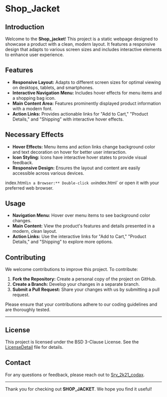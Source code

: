 # Shop_Jacket

## Introduction

Welcome to the **Shop_jacket**! This project is a static webpage designed to showcase a product with a clean, modern layout. It features a responsive design that adapts to various screen sizes and includes interactive elements to enhance user experience.

## Features

- **Responsive Layout:** Adapts to different screen sizes for optimal viewing on desktops, tablets, and smartphones.
- **Interactive Navigation Menu:** Includes hover effects for menu items and a shopping bag icon.
- **Main Content Area:** Features prominently displayed product information with a modern font.
- **Action Links:** Provides actionable links for "Add to Cart," "Product Details," and "Shipping" with interactive hover effects.

## Necessary Effects

- **Hover Effects:** Menu items and action links change background color and text decoration on hover for better user interaction.
- **Icon Styling:** Icons have interactive hover states to provide visual feedback.
- **Responsive Design:** Ensures the layout and content are easily accessible across various devices.

index.html` in a Browser:** Double-click on `index.html` or open it with your preferred web browser.

## Usage

- **Navigation Menu:** Hover over menu items to see background color changes.
- **Main Content:** View the product's features and details presented in a modern, clean layout.
- **Action Links:** Use the interactive links for "Add to Cart," "Product Details," and "Shipping" to explore more options.

## Contributing

We welcome contributions to improve this project. To contribute:

1. **Fork the Repository:** Create a personal copy of the project on GitHub.
2. **Create a Branch:** Develop your changes in a separate branch.
3. **Submit a Pull Request:** Share your changes with us by submitting a pull request.

Please ensure that your contributions adhere to our coding guidelines and are thoroughly tested.

---


## License

This project is licensed under the BSD 3-Clause License. See the [LicenseDetail](LICENSE) file for details.




## Contact

For any questions or feedback, please reach out to [Srv_2k21_codax](mailto:Srv2k21gce@gmail.com).

---

Thank you for checking out **SHOP_JACKET**. We hope you find it useful!
